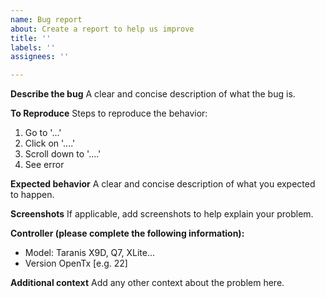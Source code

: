 ```yaml
---
name: Bug report
about: Create a report to help us improve
title: ''
labels: ''
assignees: ''

---
```


**Describe the bug**
A clear and concise description of what the bug is.

**To Reproduce**
Steps to reproduce the behavior:
1. Go to '...'
2. Click on '....'
3. Scroll down to '....'
4. See error

**Expected behavior**
A clear and concise description of what you expected to happen.

**Screenshots**
If applicable, add screenshots to help explain your problem.

**Controller (please complete the following information):**
 - Model: Taranis X9D, Q7, XLite...
 - Version OpenTx [e.g. 22]

**Additional context**
Add any other context about the problem here.
